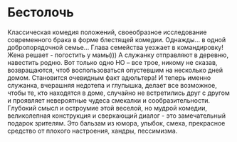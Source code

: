 # Бестолочь
Классическая комедия положений, своеобразное исследование современного брака в форме блестящей комедии. Однажды… в одной добропорядочной семье… Глава семейства уезжает в командировку! Жена решает - погостить у мамы))) А служанку отправляют в деревню, навестить родню. Вот только одно НО – все трое, никому не сказав, возвращаются, чтоб воспользоваться опустевшим на несколько дней домом. Становится очевидным факт адюльтера! И теперь именно служанка, вчерашняя недотепа и глупышка, делает все возможное, чтобы те, кто находятся в доме, случайно не встретились друг с другом и проявляет невероятные чудеса смекалки и сообразительности. Глубокий смысл и остроумие этой веселой, но мудрой комедии, великолепная конструкция и сверкающий диалог - это замечательный подарок зрителям. Это бальзам из юмора, улыбок, смеха, прекрасное средство от плохого настроения, хандры, пессимизма.